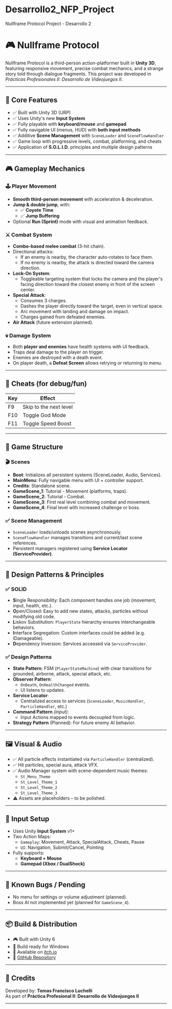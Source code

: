 # Desarrollo2_NFP_Project
Nullframe Protocol Project - Desarrollo 2

# 🎮 Nullframe Protocol

Nullframe Protocol is a third-person action-platformer built in **Unity 3D**, featuring responsive movement, precise combat mechanics, and a strange story told through dialogue fragments. This project was developed in _Prácticas Profesionales II: Desarrollo de Videojuegos II_.

---

## 🧠 Core Features

- ✅ Built with Unity 3D (URP)
- ✅ Uses Unity's new **Input System**
- ✅ Fully playable with **keyboard/mouse** and **gamepad**
- ✅ Fully navigable UI (menus, HUD) with **both input methods**
- ✅ Additive **Scene Management** with `SceneLoader` and `SceneFlowHandler`
- ✅ Game loop with progressive levels, combat, platforming, and cheats
- ✅ Application of **S.O.L.I.D.** principles and multiple design patterns

---

## 🎮 Gameplay Mechanics

### 🕹️ Player Movement
- **Smooth third-person movement** with acceleration & deceleration.
- **Jump & double jump**, with:
  - ✅ **Coyote Time**
  - ✅ **Jump Buffering**
- Optional **Run (Sprint)** mode with visual and animation feedback.

### ⚔️ Combat System
- **Combo-based melee combat** (3-hit chain).
- Directional attacks:
  - If an enemy is nearby, the character auto-rotates to face them.
  - If no enemy is nearby, the attack is directed toward the camera direction.
- **Lock-On System**:
  - Toggleable targeting system that locks the camera and the player's facing direction toward the closest enemy in front of the screen center.
- **Special Attack**:
  - Consumes 3 charges.
  - Dashes the player directly toward the target, even in vertical space.
  - Arc movement with landing and damage on impact.
  - Charges gained from defeated enemies.
- **Air Attack** (future extension planned).

### 💀 Damage System
- Both **player and enemies** have health systems with UI feedback.
- Traps deal damage to the player on trigger.
- Enemies are destroyed with a death event.
- On player death, a **Defeat Screen** allows retrying or returning to menu.

---

## 🧩 Cheats (for debug/fun)
| Key | Effect                  |
|-----|--------------------------|
| F9  | Skip to the next level   |
| F10 | Toggle God Mode          |
| F11 | Toggle Speed Boost       |

---

## 📖 Game Structure

### 🎬 Scenes
- **Boot**: Initializes all persistent systems (SceneLoader, Audio, Services).
- **MainMenu**: Fully navigable menu with UI + controller support.
- **Credits**: Standalone scene.
- **GameScene_1**: Tutorial - Movement (platforms, traps).
- **GameScene_2**: Tutorial - Combat.
- **GameScene_3**: First real level combining combat and movement.
- **GameScene_4**: Final level with increased challenge or boss.

### ✅ Scene Management
- `SceneLoader` loads/unloads scenes asynchronously.
- `SceneFlowHandler` manages transitions and current/last scene references.
- Persistent managers registered using **Service Locator (ServiceProvider)**.

---

## 🧠 Design Patterns & Principles

### ✅ SOLID
- **S**ingle Responsibility: Each component handles one job (movement, input, health, etc.).
- **O**pen/Closed: Easy to add new states, attacks, particles without modifying old code.
- **L**iskov Substitution: `PlayerState` hierarchy ensures interchangeable behaviors.
- **I**nterface Segregation: Custom interfaces could be added (e.g. IDamageable).
- **D**ependency Inversion: Services accessed via `ServiceProvider`.

### ✅ Design Patterns
- **State Pattern**: FSM (`PlayerStateMachine`) with clear transitions for grounded, airborne, attack, special attack, etc.
- **Observer Pattern**: 
  - `OnDeath`, `OnHealthChanged` events.
  - UI listens to updates.
- **Service Locator**: 
  - Centralized access to services (`SceneLoader`, `MusicHandler`, `ParticleHandler`, etc.)
- **Command Pattern** _(input)_:
  - Input Actions mapped to events decoupled from logic.
- **Strategy Pattern** (Planned): For future enemy AI behavior.

---

## 🖼️ Visual & Audio

- ✅ All particle effects instantiated via `ParticleHandler` (centralized).
- ✅ Hit particles, special aura, attack VFX.
- ✅ Audio Manager system with scene-dependent music themes:
  - `St_Menu_Theme`
  - `St_Level_Theme_1`
  - `St_Level_Theme_2`
  - `St_Level_Theme_3`
- ⚠️ Assets are placeholders – to be polished.

---

## 🧪 Input Setup

- Uses Unity **Input System** v1+
- Two Action Maps:
  - `Gameplay`: Movement, Attack, SpecialAttack, Cheats, Pause
  - `UI`: Navigation, Submit/Cancel, Pointing
- Fully supports:
  - **Keyboard + Mouse**
  - **Gamepad (Xbox / DualShock)**

---

## 🧪 Known Bugs / Pending

- No menu for settings or volume adjustment (planned).
- Boss AI not implemented yet (planned for `GameScene_4`).

---

## 📦 Build & Distribution

- 🎮 Built with Unity 6
- 💾 Build ready for Windows
- 📂 Available on [itch.io](pending)
- 🔗 [GitHub Repository](https://github.com/MacGiv/Desarrollo2_NFP_Project)

---

## 💬 Credits

Developed by: **Tomas Francisco Luchelli**  
As part of **Práctica Profesional II: Desarrollo de Videojuegos II**  

---
